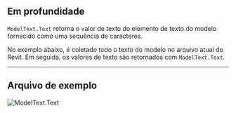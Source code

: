 ## Em profundidade
`ModelText.Text` retorna o valor de texto do elemento de texto do modelo fornecido como uma sequência de caracteres.

No exemplo abaixo, é coletado todo o texto do modelo no arquivo atual do Revit. Em seguida, os valores de texto são retornados com `ModelText.Text`.
___
## Arquivo de exemplo

![ModelText.Text](./Revit.Elements.ModelText.Text_img.jpg)
